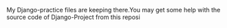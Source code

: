 My Django-practice files are keeping there.You may get some help with the source code of Django-Project from this reposi


